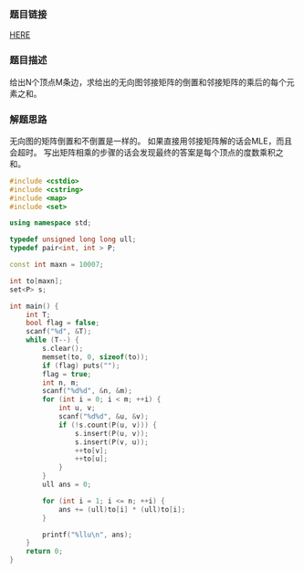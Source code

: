 ### 题目链接
<a href="http://acm.zju.edu.cn/onlinejudge/showProblem.do?problemCode=2316">HERE</a>

### 题目描述
给出N个顶点M条边，求给出的无向图邻接矩阵的倒置和邻接矩阵的乘后的每个元素之和。

### 解题思路
无向图的矩阵倒置和不倒置是一样的。
如果直接用邻接矩阵解的话会MLE，而且会超时。
写出矩阵相乘的步骤的话会发现最终的答案是每个顶点的度数乘积之和。

``` cpp
#include <cstdio>
#include <cstring>
#include <map>
#include <set>

using namespace std;

typedef unsigned long long ull;
typedef pair<int, int > P;

const int maxn = 10007;

int to[maxn];
set<P> s;

int main() {
    int T;
    bool flag = false;
    scanf("%d", &T);
    while (T--) {
        s.clear();
        memset(to, 0, sizeof(to));
        if (flag) puts("");
        flag = true;
        int n, m;
        scanf("%d%d", &n, &m);
        for (int i = 0; i < m; ++i) {
            int u, v;
            scanf("%d%d", &u, &v);
            if (!s.count(P(u, v))) {
                s.insert(P(u, v));
                s.insert(P(v, u));
                ++to[v];
                ++to[u];
            }
        }
        ull ans = 0;

        for (int i = 1; i <= n; ++i) {
            ans += (ull)to[i] * (ull)to[i];
        }

        printf("%llu\n", ans);
    }
    return 0;
}
```